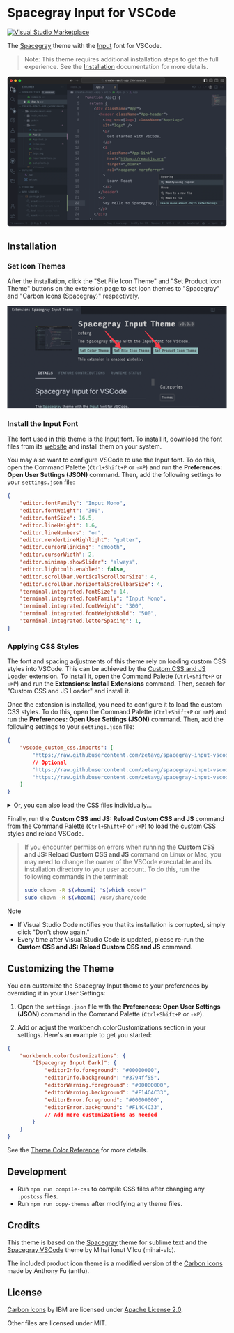 # Spacegray Input for VSCode

[![Visual Studio Marketplace](https://badgen.net/vs-marketplace/v/zetavg.spacegray-input-vscode)][1]

[1]: https://marketplace.visualstudio.com/items?itemName=zetavg.spacegray-input-vscode

The [Spacegray](https://github.com/zetavg/spacegray) theme with the [Input](https://input.djr.com/) font for VSCode.

> Note: This theme requires additional installation steps to get the full experience. See the [Installation](https://github.com/zetavg/spacegray-input-vscode?tab=readme-ov-file#installation) documentation for more details.

![](https://raw.githubusercontent.com/zetavg/spacegray-input-vscode/main/screenshots/Screenshot.png)


## Installation

### Set Icon Themes

After the installation, click the "Set File Icon Theme" and "Set Product Icon Theme" buttons on the extension page to set icon themes to "Spacegray" and "Carbon Icons (Spacegray)" respectively.

![](https://raw.githubusercontent.com/zetavg/spacegray-input-vscode/main/screenshots/Set-Icon-Themes.png)

### Install the Input Font

The font used in this theme is the [Input](https://input.djr.com) font. To install it, download the font files from its [website](https://input.djr.com) and install them on your system.

You may also want to configure VSCode to use the Input font. To do this, open the Command Palette (`Ctrl+Shift+P` or `⇧⌘P`) and run the **Preferences: Open User Settings (JSON)** command. Then, add the following settings to your `settings.json` file:

```json
{
    "editor.fontFamily": "Input Mono",
    "editor.fontWeight": "300",
    "editor.fontSize": 16.5,
    "editor.lineHeight": 1.6,
    "editor.lineNumbers": "on",
    "editor.renderLineHighlight": "gutter",
    "editor.cursorBlinking": "smooth",
    "editor.cursorWidth": 2,
    "editor.minimap.showSlider": "always",
    "editor.lightbulb.enabled": false,
    "editor.scrollbar.verticalScrollbarSize": 4,
    "editor.scrollbar.horizontalScrollbarSize": 4,
    "terminal.integrated.fontSize": 14,
    "terminal.integrated.fontFamily": "Input Mono",
    "terminal.integrated.fontWeight": "300",
    "terminal.integrated.fontWeightBold": "500",
    "terminal.integrated.letterSpacing": 1,
}
```

### Applying CSS Styles

The font and spacing adjustments of this theme rely on loading custom CSS styles into VSCode. This can be achieved by the [Custom CSS and JS Loader](https://marketplace.visualstudio.com/items?itemName=be5invis.vscode-custom-css) extension. To install it, open the Command Palette (`Ctrl+Shift+P` or `⇧⌘P`) and run the **Extensions: Install Extensions** command. Then, search for "Custom CSS and JS Loader" and install it.

Once the extension is installed, you need to configure it to load the custom CSS styles. To do this, open the Command Palette (`Ctrl+Shift+P` or `⇧⌘P`) and run the **Preferences: Open User Settings (JSON)** command. Then, add the following settings to your `settings.json` file:

```json
{
    "vscode_custom_css.imports": [
        "https://raw.githubusercontent.com/zetavg/spacegray-input-vscode/main/themes/css/main.css",
        // Optional
        "https://raw.githubusercontent.com/zetavg/spacegray-input-vscode/main/themes/css/font-input.css",
        "https://raw.githubusercontent.com/zetavg/spacegray-input-vscode/main/themes/css/fixed-debug-toolbar.css",
    ]
}
```

<details>
<summary>Or, you can also load the CSS files individually...</summary>
<pre>
{
    "vscode_custom_css.imports": [
        "https://raw.githubusercontent.com/zetavg/spacegray-input-vscode/main/themes/css/font.css",
        "https://raw.githubusercontent.com/zetavg/spacegray-input-vscode/main/themes/css/color.css",
        "https://raw.githubusercontent.com/zetavg/spacegray-input-vscode/main/themes/css/icon-opacit",
        "https://raw.githubusercontent.com/zetavg/spacegray-input-vscode/main/themes/css/spacing.css",
        "https://raw.githubusercontent.com/zetavg/spacegray-input-vscode/main/themes/css/editor-style",
        "https://raw.githubusercontent.com/zetavg/spacegray-input-vscode/main/themes/css/tabs.css",
        "https://raw.githubusercontent.com/zetavg/spacegray-input-vscode/main/themes/css/hide-stuff.css",
        "https://raw.githubusercontent.com/zetavg/spacegray-input-vscode/main/themes/css/no-pointers.css",
        // ... see https://github.com/zetavg/spacegray-input-vscode/tree/main/themes/css for all available CSS files
    ]
}
</pre>
</details>

Finally, run the **Custom CSS and JS: Reload Custom CSS and JS** command from the Command Palette (`Ctrl+Shift+P` or `⇧⌘P`) to load the custom CSS styles and reload VSCode.

> If you encounter permission errors when running the **Custom CSS and JS: Reload Custom CSS and JS** command on Linux or Mac, you may need to change the owner of the VSCode executable and its installation directory to your user account. To do this, run the following commands in the terminal:
>
> ```bash
> sudo chown -R $(whoami) "$(which code)"
> sudo chown -R $(whoami) /usr/share/code
> ```

> [!NOTE]
>
> * If Visual Studio Code notifies you that its installation is corrupted, simply click "Don't show again."
> * Every time after Visual Studio Code is updated, please re-run the **Custom CSS and JS: Reload Custom CSS and JS** command.


## Customizing the Theme

You can customize the Spacegray Input theme to your preferences by overriding it in your User Settings:

1. Open the `settings.json` file with the **Preferences: Open User Settings (JSON)** command in the Command Palette (`Ctrl+Shift+P` or `⇧⌘P`).

2. Add or adjust the workbench.colorCustomizations section in your settings. Here's an example to get you started:

```json
{
    "workbench.colorCustomizations": {
        "[Spacegray Input Dark]": {
            "editorInfo.foreground": "#00000000",
            "editorInfo.background": "#3794ff55",
            "editorWarning.foreground": "#00000000",
            "editorWarning.background": "#F14C4C33",
            "editorError.foreground": "#00000000",
            "editorError.background": "#F14C4C33",
            // Add more customizations as needed
        }
    }
}
```

See the [Theme Color Reference](https://code.visualstudio.com/api/references/theme-color) for more details.


## Development

* Run `npm run compile-css` to compile CSS files after changing any `.postcss` files.
* Run `npm run copy-themes` after modifying any theme files.


## Credits

This theme is based on the [Spacegray](https://github.com/SublimeText/Spacegray) theme for sublime text and the [Spacegray VSCode](https://github.com/mihai-vlc/spacegray-vscode/tree/master?tab=readme-ov-file) theme by Mihai Ionut Vilcu (mihai-vlc).

The included product icon theme is a modified version of the [Carbon Icons](https://github.com/antfu/vscode-icons-carbon) made by Anthony Fu (antfu).


## License

[Carbon Icons](https://github.com/carbon-design-system/carbon/tree/main/packages/icons) by IBM are licensed under [Apache License 2.0](https://github.com/carbon-design-system/carbon/blob/main/LICENSE).

Other files are licensed under MIT.
